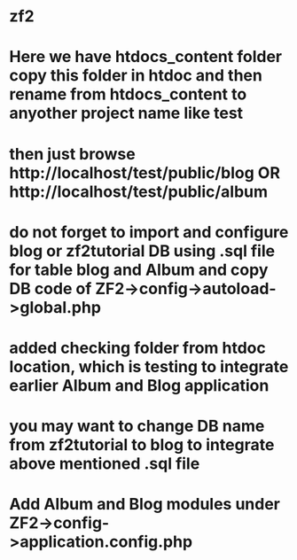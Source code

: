 # zf2
# Here we have htdocs_content folder copy this folder in htdoc and then rename from htdocs_content to anyother project name like test
# then just browse http://localhost/test/public/blog OR http://localhost/test/public/album
# do not forget to import and configure blog or zf2tutorial DB using .sql file for table blog and Album and copy DB code of ZF2->config->autoload->global.php 
# added checking folder from htdoc location, which is testing to integrate earlier Album and Blog application 
# you may want to change DB name from zf2tutorial to blog to integrate above mentioned .sql file
# Add Album and Blog modules under ZF2->config->application.config.php